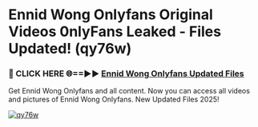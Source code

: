 # Ennid Wong Onlyfans Original Videos 0nlyFans Leaked - Files Updated! (qy76w)

<h3>🔴 CLICK HERE 🌐==►► <a href="https://tinyurl.com/ehrbuxhb" rel="nofollow">Ennid Wong Onlyfans Updated Files</a></h3>

Get Ennid Wong Onlyfans and all content. Now you can access all videos and pictures of Ennid Wong Onlyfans. New Updated Files 2025!

[![qy76w](https://i.imgur.com/lVYEuWS.gif)](https://tinyurl.com/ehrbuxhb)
